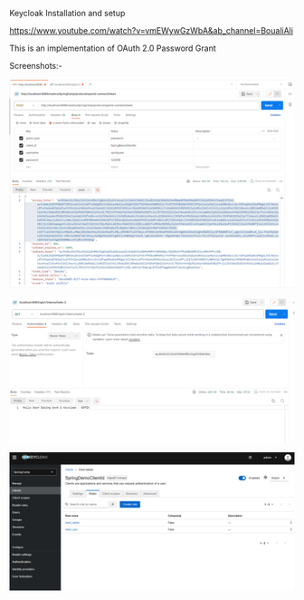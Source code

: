 Keycloak Installation and setup

https://www.youtube.com/watch?v=vmEWywGzWbA&ab_channel=BoualiAli



This is an implementation of OAuth 2.0 Password Grant

Screenshots:-

![Alt text](image.png)

![Alt text](image-1.png)

![Alt text](image-2.png)